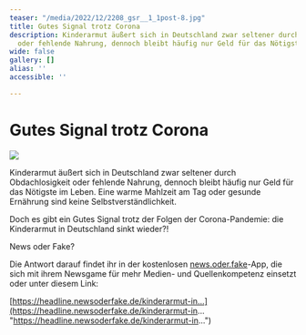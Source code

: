 ```yaml
---
teaser: "/media/2022/12/2208_gsr__1_1post-8.jpg"
title: Gutes Signal trotz Corona
description: Kinderarmut äußert sich in Deutschland zwar seltener durch Obdachlosigkeit
  oder fehlende Nahrung, dennoch bleibt häufig nur Geld für das Nötigste im Leben.
wide: false
gallery: []
alias: ''
accessible: ''

---
```

# Gutes Signal trotz Corona

![](/media/2022/12/2208_gsr__1_1post-8.jpg)

Kinderarmut äußert sich in Deutschland zwar seltener durch Obdachlosigkeit oder fehlende Nahrung, dennoch bleibt häufig nur Geld für das Nötigste im Leben. Eine warme Mahlzeit am Tag oder gesunde Ernährung sind keine Selbstverständlichkeit.

Doch es gibt ein Gutes Signal trotz der Folgen der Corona-Pandemie: die Kinderarmut in Deutschland sinkt wieder?!

News oder Fake?

Die Antwort darauf findet ihr in der kostenlosen [news.oder.fake](https://www.facebook.com/newsoderfake?__cft__%5B0%5D=AZXNmrJZYJ1JTFJshHyxJWsK-rryjK6-3tTj-FVMMGNDDrbmOKWgdKXtNK6nwqdt4WEPXsr9dzJsO34FNs18jp7BgboiBH5dMvlClCjIH7Fs_jq0k4S_3MZAvgTfhQ1UiRpwM-kTLGBNQhD6_YV2_Kmupu9golPK0iE46J00nIge-Z3HdCVGH8AuzKuIvWQqLEVAa2dp0ioM9-WUoDud1O8T&__tn__=-%5DK-R)-App, die sich mit ihrem Newsgame für mehr Medien- und Quellenkompetenz einsetzt oder unter diesem Link:

[https://headline.newsoderfake.de/kinderarmut-in...](https://headline.newsoderfake.de/kinderarmut-in... "https://headline.newsoderfake.de/kinderarmut-in...")